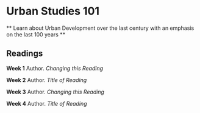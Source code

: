 # Urban Studies 101
** Learn about Urban Development over the last century with an emphasis on the last 100 years **

## Readings
**Week 1**
Author. *Changing this Reading*

**Week 2**
Author. *Title of Reading*

**Week 3**
Author. *Changing this Reading*

**Week 4** 
Author. *Title of Reading*
